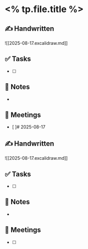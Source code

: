 # <% tp.file.title %>

## ✍️ Handwritten
![[2025-08-17.excalidraw.md]]



## ✅ Tasks
- [ ]

## 📝 Notes
-

## 📅 Meetings
- [ ]# 2025-08-17

## ✍️ Handwritten
![[2025-08-17.excalidraw.md]]



## ✅ Tasks
- [ ]

## 📝 Notes
-

## 📅 Meetings
- [ ]